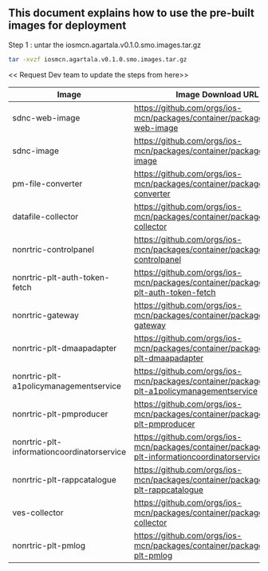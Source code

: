 ## This document explains how to use the pre-built images for deployment 

Step 1 : untar the iosmcn.agartala.v0.1.0.smo.images.tar.gz

```sh
tar -xvzf iosmcn.agartala.v0.1.0.smo.images.tar.gz

```
<< Request Dev team to update the steps from here>>




|Image|Image Download URL |Docker command|
|--|--|--|
|sdnc-web-image|https://github.com/orgs/ios-mcn/packages/container/package/sdnc-web-image|docker pull ghcr.io/ios-mcn/sdnc-web-image:2.6.1|
|sdnc-image|https://github.com/orgs/ios-mcn/packages/container/package/sdnc-image|docker pull ghcr.io/ios-mcn/sdnc-image:2.6.1|
|pm-file-converter|https://github.com/orgs/ios-mcn/packages/container/package/pm-file-converter|docker pull ghcr.io/ios-mcn/pm-file-converter:1.2.0|
|datafile-collector|https://github.com/orgs/ios-mcn/packages/container/package/datafile-collector|docker pull ghcr.io/ios-mcn/datafile-collector:0.0.1|
|nonrtric-controlpanel|https://github.com/orgs/ios-mcn/packages/container/package/nonrtric-controlpanel|docker pull ghcr.io/ios-mcn/nonrtric-controlpanel:2.5.0|
|nonrtric-plt-auth-token-fetch|https://github.com/orgs/ios-mcn/packages/container/package/nonrtric-plt-auth-token-fetch|docker pull ghcr.io/ios-mcn/nonrtric-plt-auth-token-fetch:1.1.1|
|nonrtric-gateway|https://github.com/orgs/ios-mcn/packages/container/package/nonrtric-gateway|docker pull ghcr.io/ios-mcn/nonrtric-gateway:1.2.0|
|nonrtric-plt-dmaapadapter|https://github.com/orgs/ios-mcn/packages/container/package/nonrtric-plt-dmaapadapter|docker pull ghcr.io/ios-mcn/nonrtric-plt-dmaapadapter:1.4.0|
|nonrtric-plt-a1policymanagementservice|https://github.com/orgs/ios-mcn/packages/container/package/nonrtric-plt-a1policymanagementservice|docker pull ghcr.io/ios-mcn/nonrtric-plt-a1policymanagementservice:2.8.1|
|nonrtric-plt-pmproducer|https://github.com/orgs/ios-mcn/packages/container/package/nonrtric-plt-pmproducer|docker pull ghcr.io/ios-mcn/nonrtric-plt-pmproducer:1.0.1|
|nonrtric-plt-informationcoordinatorservice|https://github.com/orgs/ios-mcn/packages/container/package/nonrtric-plt-informationcoordinatorservice|docker pull ghcr.io/ios-mcn/nonrtric-plt-informationcoordinatorservice:1.5.0|
|nonrtric-plt-rappcatalogue|https://github.com/orgs/ios-mcn/packages/container/package/nonrtric-plt-rappcatalogue|docker pull ghcr.io/ios-mcn/nonrtric-plt-rappcatalogue:1.2.0|
|ves-collector|https://github.com/orgs/ios-mcn/packages/container/package/ves-collector|docker pull ghcr.io/ios-mcn/ves-collector:1.12.3|
|nonrtric-plt-pmlog|https://github.com/orgs/ios-mcn/packages/container/package/nonrtric-plt-pmlog|docker pull ghcr.io/ios-mcn/nonrtric-plt-pmlog:1.0.0|


